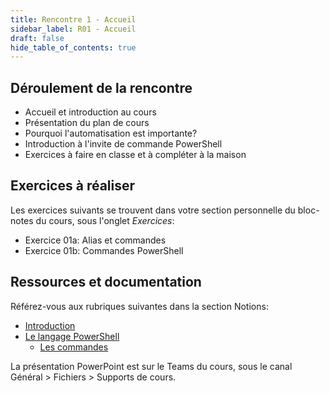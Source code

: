 ```yaml
---
title: Rencontre 1 - Accueil
sidebar_label: R01 - Accueil
draft: false
hide_table_of_contents: true
---
```



## Déroulement de la rencontre

- Accueil et introduction au cours
- Présentation du plan de cours
- Pourquoi l'automatisation est importante?
- Introduction à l'invite de commande PowerShell
- Exercices à faire en classe et à compléter à la maison


## Exercices à réaliser

Les exercices suivants se trouvent dans votre section personnelle du bloc-notes du cours, sous l'onglet *Exercices*:

- Exercice 01a: Alias et commandes
- Exercice 01b: Commandes PowerShell


## Ressources et documentation

Référez-vous aux rubriques suivantes dans la section Notions:
- [Introduction](/notions/intro)
- [Le langage PowerShell](/notions/powershell)
  - [Les commandes](/notions/powershell/commandes)

La présentation PowerPoint est sur le Teams du cours, sous le canal Général > Fichiers > Supports de cours.

